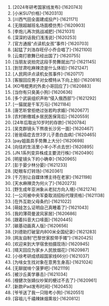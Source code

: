 
1. [2024年研考国家线发布]-[1620743]
1. [小米SU7价格]-[1620313]
1. [川西气田全面建成投产]-[1621171]
1. [无限超越班名场面模仿秀]-[1620903]
1. [李炮儿再次挑战减肥]-[1621031]
1. [深深的话我们浅浅说]-[1620253]
1. [官方通报“点读机女孩”事件]-[1620703]
1. [起猛了刘浩存旺仔小乔合唱了]-[1621100]
1. [云南打歌舞已经出国了]-[1620755]
1. [当朋友说拍完这段手势舞就出门]-[1621145]
1. [到甘肃吃麻辣烫是什么体验]-[1621247]
1. [人民网评点读机女孩事件]-[1620717]
1. [客服回应男子对女模特从下向上拍]-[1620816]
1. [KO甩棍男的外卖小哥回应了]-[1620883]
1. [当你有只臭美小狗]-[1620636]
1. [多个武装组织声称“侵入俄西部”]-[1621292]
1. [一猫就是千军万马]-[1621184]
1. [唐艺昕曾拒绝过张若昀求婚]-[1620677]
1. [农村断缴城乡居民医保背后]-[1620559]
1. [24年后取出10岁时的存款]-[1620784]
1. [吴克群镜头下熬夜长沙另一面]-[1620467]
1. [爸爸癌症去世3岁儿子患白血病]-[1620465]
1. [pay姐面具手势舞上大分]-[1620698]
1. [向往的生活里小羊小不点去世]-[1620895]
1. [JN.1系列变异株成主要流行株]-[1620490]
1. [明星镜头下的小确幸]-[1620965]
1. [彭于晏少林分晏]-[1621233]
1. [眨眼车灯转场]-[1620361]
1. [千万别让自媒体博主待在老家]-[1621198]
1. [天水麻辣烫为何火了]-[1620273]
1. [野生成年亚洲象从老挝方向入境]-[1621274]
1. [一公司被中央军委取消招标代理资格]-[1621138]
1. [在外互助父母条约]-[1621022]
1. [萌娃怎么证明自己真睡着了]-[1621043]
1. [我的薄荷曼波风家居]-[1620686]
1. [跟着抖音大口嗦面]-[1620445]
1. [碳基动画真人版]-[1620656]
1. [刘德助打破室内800米全国纪录]-[1621283]
1. [网友自制“巴黎世家胶带手镯”]-[1620425]
1. [欢迎来到大学宿舍拍摄现场]-[1620945]
1. [晴天回应为家乡人民放烟花]-[1620987]
1. [小徐考研成绩超国家线66分]-[1621037]
1. [为啥女生找对象在意男生身高]-[1621024]
1. [无聊就啃个菠萝吧]-[1621119]
1. [被沙丘美学暴击]-[1621034]
1. [檀健次张婧仪吵架的梗过不去了]-[1620961]
1. [新款iPad发布时间]-[1620453]
1. [爷爷送了我一只陪考小狗]-[1620551]
1. [容祖儿千禧辣妹烟熏妆]-[1620812]